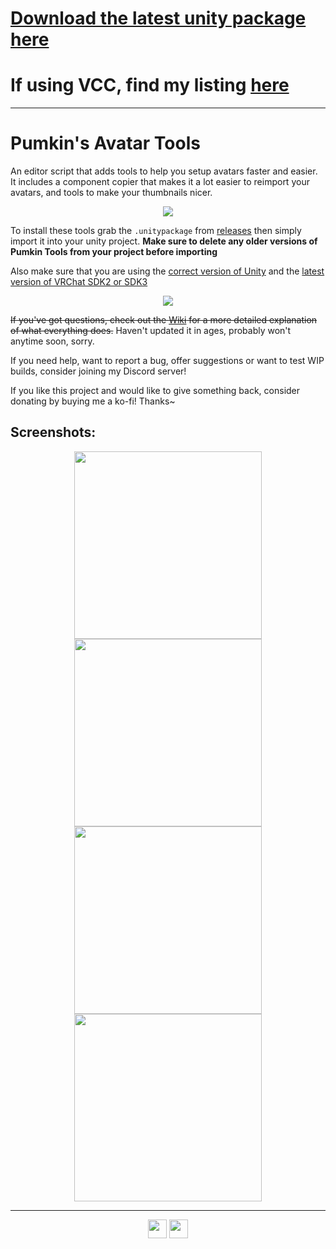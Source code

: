 # [Download the latest unity package here](https://github.com/rurre/PumkinsAvatarTools/releases/latest)

# If using VCC, find my listing [here](https://rurre.github.io/vpm)

---------------------
# Pumkin's Avatar Tools
An editor script that adds tools to help you setup avatars faster and easier. It includes a component copier that makes it a lot easier to reimport your avatars, and tools to make your thumbnails nicer.
<p align="center">
<img src="https://user-images.githubusercontent.com/16716633/82481547-2311ae80-9ade-11ea-89d4-5a311c318fe3.gif"></img>
</p>

To install these tools grab the `.unitypackage` from [releases](https://github.com/rurre/PumkinsAvatarTools/releases/latest) then simply import it into your unity project.
**Make sure to delete any older versions of Pumkin Tools from your project before importing**

Also make sure that you are using the [correct version of Unity](https://docs.vrchat.com/docs/current-unity-version) and the [latest version of VRChat SDK2 or SDK3](https://docs.vrchat.com/docs/setting-up-the-sdk)

<p align="center">
<img src="https://user-images.githubusercontent.com/16716633/210008279-ce82655d-89fa-4535-abb4-c699482c16bb.png"></img>
</p>

~~If you've got questions, check out the [Wiki](https://github.com/rurre/PumkinsAvatarTools/wiki) for a more detailed explanation of what everything does.~~
Haven't updated it in ages, probably won't anytime soon, sorry.

If you need help, want to report a bug, offer suggestions or want to test WIP builds, consider joining my Discord server!

If you like this project and would like to give something back, consider donating by buying me a ko-fi! Thanks~ 

## Screenshots:
<p align="center">
  <a href="https://user-images.githubusercontent.com/16716633/82672488-16f63000-9c49-11ea-96d7-797ba0e836b4.png"><img src="https://user-images.githubusercontent.com/16716633/82672488-16f63000-9c49-11ea-96d7-797ba0e836b4.png" height="300"></a>
  <a href="https://user-images.githubusercontent.com/16716633/82672489-16f63000-9c49-11ea-81cf-2af0f68f0cd0.png"><img src="https://user-images.githubusercontent.com/16716633/82672489-16f63000-9c49-11ea-81cf-2af0f68f0cd0.png" height="300"></a>
  <a href="https://user-images.githubusercontent.com/16716633/82672494-178ec680-9c49-11ea-83e1-efbe19d02215.png"><img src="https://user-images.githubusercontent.com/16716633/82672494-178ec680-9c49-11ea-83e1-efbe19d02215.png" height="300"></a>
  <a href="https://user-images.githubusercontent.com/16716633/82672483-15c50300-9c49-11ea-97ae-245117527d89.png"><img src="https://user-images.githubusercontent.com/16716633/82672483-15c50300-9c49-11ea-97ae-245117527d89.png" height="300"></a>
</p>

---------------------------

<p align="center">
<a href="https://ko-fi.com/M4M1VOLP"><img src="https://www.ko-fi.com/img/githubbutton_sm.svg" height="30"></a>
<a href="https://discord.gg/7vyekJv"><img src="https://user-images.githubusercontent.com/16716633/81932291-3d3a2100-95f4-11ea-9867-febb84ff63e1.png" height="30"></a>
</p>

